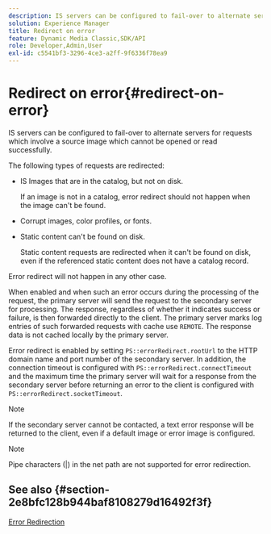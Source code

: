 ```yaml
---
description: IS servers can be configured to fail-over to alternate servers for requests which involve a source image which cannot be opened or read successfully.
solution: Experience Manager
title: Redirect on error
feature: Dynamic Media Classic,SDK/API
role: Developer,Admin,User
exl-id: c5541bf3-3296-4ce3-a2ff-9f6336f78ea9
---
```

# Redirect on error{#redirect-on-error}

IS servers can be configured to fail-over to alternate servers for requests which involve a source image which cannot be opened or read successfully.

The following types of requests are redirected:

* IS Images that are in the catalog, but not on disk.

  If an image is not in a catalog, error redirect should not happen when the image can't be found. 

* Corrupt images, color profiles, or fonts. 
* Static content can't be found on disk.

  Static content requests are redirected when it can't be found on disk, even if the referenced static content does not have a catalog record.

Error redirect will not happen in any other case.

When enabled and when such an error occurs during the processing of the request, the primary server will send the request to the secondary server for processing. The response, regardless of whether it indicates success or failure, is then forwarded directly to the client. The primary server marks log entries of such forwarded requests with cache use `REMOTE`. The response data is not cached locally by the primary server.

Error redirect is enabled by setting `PS::errorRedirect.rootUrl` to the HTTP domain name and port number of the secondary server. In addition, the connection timeout is configured with `PS::errorRedirect.connectTimeout` and the maximum time the primary server will wait for a response from the secondary server before returning an error to the client is configured with `PS::errorRedirect.socketTimeout`.

>[!NOTE]
>
>If the secondary server cannot be contacted, a text error response will be returned to the client, even if a default image or error image is configured.

>[!NOTE]
>
>Pipe characters (|) in the net path are not supported for error redirection.

## See also {#section-2e8bfc128b944baf8108279d16492f3f}

[Error Redirection](../../../is-api/image-serving-api-ref/c-configuration-and-administration/c-server-settings/r-error-redirection.md#reference-268b1bf6ce1b44bb979727c6f5daf1ac)
